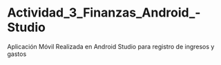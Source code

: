 # Actividad_3_Finanzas_Android_-Studio
Aplicación Móvil Realizada en Android Studio para registro de ingresos y gastos
